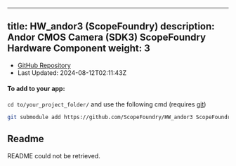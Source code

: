 
---
title: HW_andor3 (ScopeFoundry)
description: Andor CMOS Camera (SDK3) ScopeFoundry Hardware Component
weight: 3
---
- [GitHub Repository](https://github.com/ScopeFoundry/HW_andor3)
- Last Updated: 2024-08-12T02:11:43Z


#### To add to your app:

`cd to/your_project_folder/` and use the following cmd (requires [git](/docs/100_development-environment/20_git/))

```bash
git submodule add https://github.com/ScopeFoundry/HW_andor3 ScopeFoundryHW/andor3
```


## Readme
README could not be retrieved.
